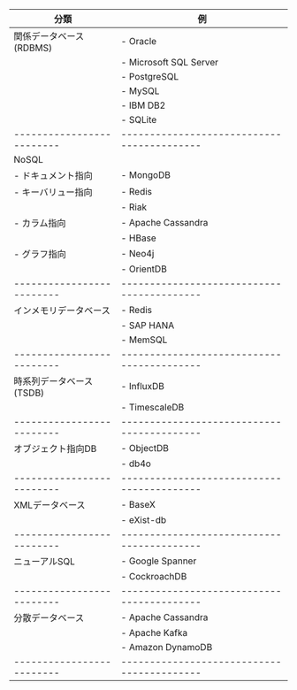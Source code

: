 | 分類                     | 例                                       |
|-------------------------|------------------------------------------|
| 関係データベース(RDBMS)   | - Oracle                                 |
|                         | - Microsoft SQL Server                   |
|                         | - PostgreSQL                             |
|                         | - MySQL                                  |
|                         | - IBM DB2                                |                              
|                          | - SQLite
|-------------------------|------------------------------------------|
| NoSQL                    |                                          |
|   - ドキュメント指向       | - MongoDB                                |
|   - キーバリュー指向       | - Redis                                  |
|                         | - Riak                                   |
|   - カラム指向             | - Apache Cassandra                       |
|                         | - HBase                                  |
|   - グラフ指向             | - Neo4j                                  |
|                         | - OrientDB                               |
|-------------------------|------------------------------------------|
| インメモリデータベース    | - Redis                                  |
|                         | - SAP HANA                               |
|                         | - MemSQL                                 |
|-------------------------|------------------------------------------|
| 時系列データベース(TSDB)  | - InfluxDB                               |
|                         | - TimescaleDB                            |
|-------------------------|------------------------------------------|
| オブジェクト指向DB        | - ObjectDB                               |
|                         | - db4o                                   |
|-------------------------|------------------------------------------|
| XMLデータベース          | - BaseX                                  |
|                         | - eXist-db                               |
|-------------------------|------------------------------------------|
| ニューアルSQL             | - Google Spanner                         |
|                         | - CockroachDB                            |
|-------------------------|------------------------------------------|
| 分散データベース          | - Apache Cassandra                       |
|                         | - Apache Kafka                           |
|                         | - Amazon DynamoDB                        |
|-------------------------|------------------------------------------|
